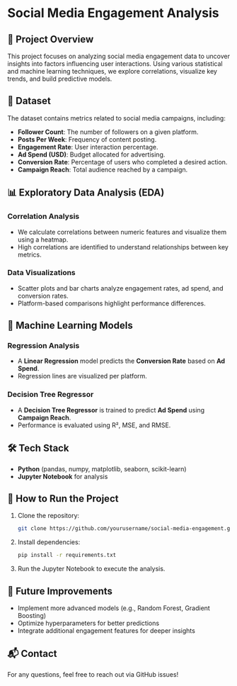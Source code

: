 # Social Media Engagement Analysis

## 📌 Project Overview
This project focuses on analyzing social media engagement data to uncover insights into factors influencing user interactions. Using various statistical and machine learning techniques, we explore correlations, visualize key trends, and build predictive models.

## 📂 Dataset
The dataset contains metrics related to social media campaigns, including:
- **Follower Count**: The number of followers on a given platform.
- **Posts Per Week**: Frequency of content posting.
- **Engagement Rate**: User interaction percentage.
- **Ad Spend (USD)**: Budget allocated for advertising.
- **Conversion Rate**: Percentage of users who completed a desired action.
- **Campaign Reach**: Total audience reached by a campaign.

## 📊 Exploratory Data Analysis (EDA)
### Correlation Analysis
- We calculate correlations between numeric features and visualize them using a heatmap.
- High correlations are identified to understand relationships between key metrics.

### Data Visualizations
- Scatter plots and bar charts analyze engagement rates, ad spend, and conversion rates.
- Platform-based comparisons highlight performance differences.

## 🤖 Machine Learning Models
### Regression Analysis
- A **Linear Regression** model predicts the **Conversion Rate** based on **Ad Spend**.
- Regression lines are visualized per platform.

### Decision Tree Regressor
- A **Decision Tree Regressor** is trained to predict **Ad Spend** using **Campaign Reach**.
- Performance is evaluated using R², MSE, and RMSE.

## 🛠️ Tech Stack
- **Python** (pandas, numpy, matplotlib, seaborn, scikit-learn)
- **Jupyter Notebook** for analysis

## 🚀 How to Run the Project
1. Clone the repository:
   ```bash
   git clone https://github.com/yourusername/social-media-engagement.git
   ```
2. Install dependencies:
   ```bash
   pip install -r requirements.txt
   ```
3. Run the Jupyter Notebook to execute the analysis.

## 📌 Future Improvements
- Implement more advanced models (e.g., Random Forest, Gradient Boosting)
- Optimize hyperparameters for better predictions
- Integrate additional engagement features for deeper insights

## 📬 Contact
For any questions, feel free to reach out via GitHub issues!

